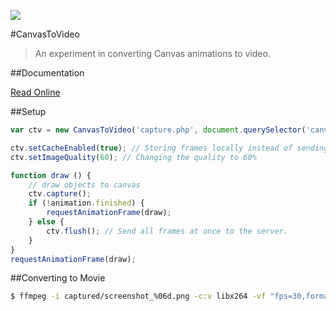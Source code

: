 [![](https://david-dm.org/neogeek/CanvasToVideo/dev-status.svg)](https://david-dm.org/neogeek/CanvasToVideo#info=devDependencies)

#CanvasToVideo

> An experiment in converting Canvas animations to video.

##Documentation

[Read Online](http://rawgit.com/neogeek/CanvasToVideo/master/docs/index.html)

##Setup

```javascript
var ctv = new CanvasToVideo('capture.php', document.querySelector('canvas'));

ctv.setCacheEnabled(true); // Storing frames locally instead of sending every frame.
ctv.setImageQuality(60); // Changing the quality to 60%

function draw () {
    // draw objects to canvas
    ctv.capture();
    if (!animation.finished) {
        requestAnimationFrame(draw);
    } else {
        ctv.flush(); // Send all frames at once to the server.
    }
}
requestAnimationFrame(draw);
```

##Converting to Movie

```bash
$ ffmpeg -i captured/screenshot_%06d.png -c:v libx264 -vf "fps=30,format=yuv420p,setpts=(1/2.5)*PTS" output.mp4
```
